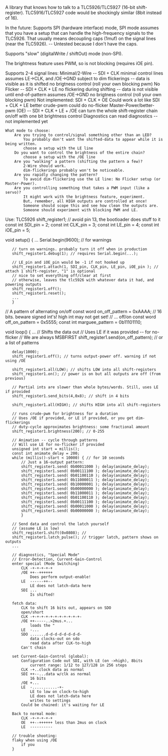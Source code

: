 A library that knows how to talk to a TLC5926/TLC5927 (16-bit shift-register).
TLC5916/TLC5927 code would be shockingly similar (8bit instead of 16).

In the future: Supports SPI (hardware interface) mode, 
    SPI mode assumes that you have a setup that can handle the high-frequency
    signals to the TLC5926. That usually means decoupling caps (1muf) on the
    signal lines (near the TLC5926).
    -- Untested because I don't have the caps.

Supports "slow" (digitalWrite / shiftOut) mode (non-SPI).

The brightness feature uses PWM, so is not blocking (requires iOE pin).

Supports 2-4 signal lines:
    Minimal/2-Wire -- SDI + CLK
        minimal control lines
        assumes LE->CLK, and /OE->GND 
        subject to dim flickerings -- data is visible as it is shifted
        no brigtness control (roll your own blocking pwm)
    No Flicker -- SDI + CLK + LE
        no flickering during shifting -- data is not visible until end-of-pattern
        assumes /OE->GND
        no brigtness control (roll your own blocking pwm)
    Not implemented: SDI + CLK + OE
        Could work a lot like SDI + CLK + LE
        better crude-pwm
        could do no-flicker
    Master-Power/better-pwm (OE) -- SDI + CLK + LE + /OE
        can turn the whole shift-register chain on/off with one bit
        brightness control
    Diagnostics
        can read diagnostics -- not implemented yet

    What mode to choose:
        Are you trying to control/signal something other than an LED?
            You probably don't want the shifted-data to appear while it is being written.
            choose a setup with the LE line
        Do you want to control the brightness of the entire chain?
            choose a setup with the /OE line
        Are you "walking" a pattern (shifting the pattern a few)?
            2-Wire should work.
            dim-flickerings probably won't be noticeable.
        Are you rapidly changing the pattern?
            To avoid dim-flickering use the LE line: No Flicker setup (or Master-Power).
        Are you controlling something that takes a PWM input (like a servo)?
            It might work with the brightness feature, experiment.
            But, remember, all HIGH outputs are controlled at once!
            Someone should scope this and see how clean the outputs are.
            Someone should experiment with blocking PWM and LE.

Use:
   TLC5926 shift_register1;
   // avoid pin 13, the bootloader does stuff to it
   const int SDI_pin = 2;
   const int CLK_pin = 3;
   const int LE_pin = 4;
   const int iOE_pin = 5;

   void setup() {
       ...
       Serial.begin(9600); // for warnings

       // turn on warnings. probably turn it off when in production
       shift_register1.debug(1); // requires Serial.begin(...);

       // LE_pin and iOE_pin would be -1 if not hooked up
       shift_register1.attach(1, SDI_pin, CLK_pin, LE_pin, iOE_pin ); // attach 1 shift-register, "1" is optional
       // nice to set everything off/clear at first
       // otherwise, leaves the tlc5926 with whatever data it had, and powering outputs
       shift_register1.off();
       shift_register1.reset();
       ...
       }

   // A pattern of alternating on/off
   const word on_off_pattern = 0xAAAA; // 16 bits. beware signed int's! high int may not get set!
   // ... off/on
   const word off_on_pattern = 0x5555;
   const int marguee_pattern = 0b11101110;

   void loop() {
       ...
       // Shifts the data out 
       // Uses LE if it was provided -- for no-flicker
       // We are always MSBFIRST
       shift_register1.send(on_off_pattern); // or a list of patterns

       delay(1000);
       shift_register1.off(); // turns output-power off. warning if not using /OE

       shift_register1.all(LOW); // shifts LOW into all shift-registers
       shift_register1.on(); // power is on but all outputs are off (from previous)

       // Partial ints are slower than whole bytes/words. Still, uses LE if provided
       shift_register1.send_bits(4,0x8); // shift in 4 bits

       shift_register1.all(HIGH); // shifts HIGH into all shift-registers

       // runs crude-pwm for brightness for a duration
       // Uses /OE if provided, or LE if provided, or you get dim-flickerings
       // duty-cycle approximates brightness: some fractional amount
       shift_register1.brightness(200); // 0-255

       // Animation -- cycle through patterns
       // Will use LE for no-flicker if provided
       unsigned int start = millis();
       const int animate_delay = 200;
       while (millis()-start < 10000) { // for 10 seconds
           // Just a 16-output pattern:
           shift_register1.send( 0b00011000 ); delay(animate_delay);
           shift_register1.send( 0b00111100 ); delay(animate_delay);
           shift_register1.send( 0b01100110 ); delay(animate_delay);
           shift_register1.send( 0b11000011 ); delay(animate_delay);
           shift_register1.send( 0b10000001 ); delay(animate_delay);
           shift_register1.send( 0b00000000 ); delay(animate_delay);
           shift_register1.send( 0b11000011 ); delay(animate_delay);
           shift_register1.send( 0b01100110 ); delay(animate_delay);
           shift_register1.send( 0b00111100 ); delay(animate_delay);
           shift_register1.send( 0b00011000 ); delay(animate_delay);
           shift_register1.send( 0b00000000 ); delay(animate_delay);
           }

       // Send data and control the latch yourself
       // (assume LE is low)
       shift_register1.shift(0x0808); // 
       shift_register1.latch_pulse(); // trigger latch, pattern shows on outputs
       ...
       
       // diagnostics, "Special Mode"
       // Error-Detection, Current-Gain-Control
       enter special (Mode Switching)
           CLK -+-+-+-+-+
           /OE ++--++++++
               Does perform output-enable!
           LE  ------++--
               LE does not latch-data here
           SDI ...
               Is shifted!
               
       fetch data:
           CLK to shift 16 bits out, appears on SDO
           open/short
           CLK -+-+-+-+-+-+-+-+-+-+-+-
           /OE ++-----..>2mus.+...
               loads the "
           LE  -...
           SDO .......d-d-d-d-d-d-d-d-
               data clocks-out on sdo
               read data after CLK-to-high
           Can't chain
                  
       set Current-Gain-Control (global): 
           Configuration Code out SDI, with LE (on ->high), 8bits
               current range: 1/12 to 127/128 in 256 steps
           CLK -+..clock data as normal
           SDI ++--...data w/clk as normal
               16 bits
           /OE +...
           LE  -...........-+-
               LE to low on clock-to-high
               LE does not latch-data here
               writes to settings
           Could be chained: it's waiting for LE
           
       Back to normal mode:
           CLK -+-+-+-+-+
           OE  ++--++++++ less than 2mus on clock
           LE  ----------     
       
       // trouble shooting:
       flaky when using /OE
           if you  
       }

